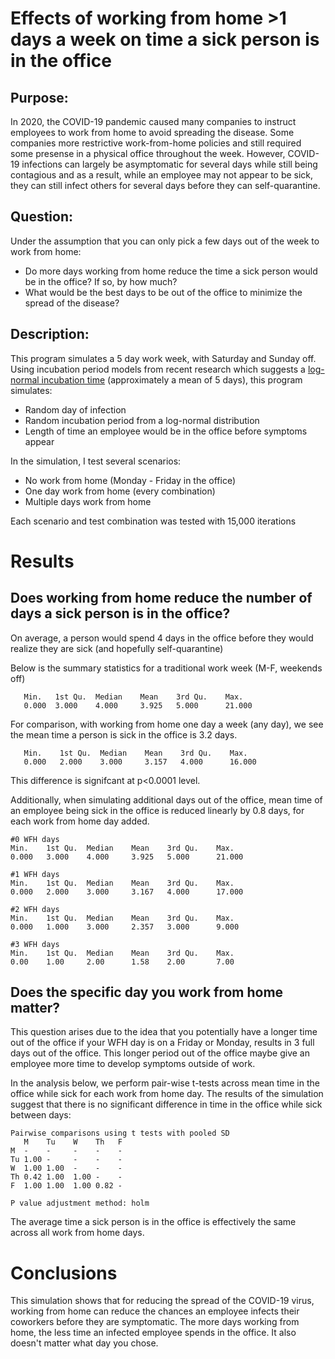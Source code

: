 # Effects of working from home >1 days a week on time a sick person is in the office
## Purpose:
In 2020, the COVID-19 pandemic caused many companies to instruct employees to work from home to avoid spreading the disease. Some companies more restrictive work-from-home policies and still required some presense in a physical office throughout the week. However, COVID-19 infections can largely be asymptomatic for several days while still being contagious and as a result, while an employee may not appear to be sick, they can still infect others for several days before they can self-quarantine.

## Question:
Under the assumption that you can only pick a few days out of the week to work from home: 

* Do more days working from home reduce the time a sick person would be in the office? If so, by how much?
* What would be the best days to be out of the office to minimize the spread of the disease? 

## Description:
This program simulates a 5 day work week, with Saturday and Sunday off. Using incubation period models from recent research which suggests a [log-normal incubation time](https://annals.org/aim/fullarticle/2762808/incubation-period-coronavirus-disease-2019-covid-19-from-publicly-reported) (approximately a mean of 5 days), this program simulates:

* Random day of infection
* Random incubation period from a log-normal distribution
* Length of time an employee would be in the office before symptoms appear

In the simulation, I test several scenarios:

* No work from home (Monday - Friday in the office)
* One day work from home (every combination)
* Multiple days work from home

Each scenario and test combination was tested with 15,000 iterations

# Results
## Does working from home reduce the number of days a sick person is in the office?
On average, a person would spend 4 days in the office before they would realize they are sick (and hopefully self-quarantine)

Below is the summary statistics for a traditional work week (M-F, weekends off)

       Min.   1st Qu.  Median    Mean    3rd Qu.    Max. 
       0.000  3.000    4.000     3.925   5.000      21.000 

For comparison, with working from home one day a week (any day), we see the mean time a person is sick in the office is 3.2 days.

       Min.    1st Qu.  Median    Mean    3rd Qu.    Max. 
       0.000   2.000    3.000     3.157   4.000      16.000 

This difference is signifcant at p<0.0001 level.

Additionally, when simulating additional days out of the office, mean time of an employee being sick in the office is reduced linearly by 0.8 days, for each work from home day added.

    #0 WFH days
    Min.    1st Qu.  Median    Mean    3rd Qu.    Max. 
    0.000   3.000    4.000     3.925   5.000      21.000 
    
    #1 WFH days
    Min.    1st Qu.  Median    Mean    3rd Qu.    Max. 
    0.000   2.000    3.000     3.167   4.000      17.000 
    
    #2 WFH days
    Min.    1st Qu.  Median    Mean    3rd Qu.    Max. 
    0.000   1.000    3.000     2.357   3.000      9.000 
    
    #3 WFH days
    Min.    1st Qu.  Median    Mean    3rd Qu.    Max. 
    0.00    1.00     2.00      1.58    2.00       7.00 

## Does the specific day you work from home matter?

This question arises due to the idea that you potentially have a longer time out of the office if your WFH day is on a Friday or Monday, results in 3 full days out of the office. This longer period out of the office maybe give an employee more time to develop symptoms outside of work.

In the analysis below, we perform pair-wise t-tests across mean time in the office while sick for each work from home day. The results of the simulation suggest that there is no significant difference in time in the office while sick between days:

    Pairwise comparisons using t tests with pooled SD 
       M    Tu    W    Th   F
    M  -    -     -    -    -
    Tu 1.00 -     -    -    -   
    W  1.00 1.00  -    -    -   
    Th 0.42 1.00  1.00 -    -   
    F  1.00 1.00  1.00 0.82 -
    
    P value adjustment method: holm 

The average time a sick person is in the office is effectively the same across all work from home days.


# Conclusions

This simulation shows that for reducing the spread of the COVID-19 virus, working from home can reduce the chances an employee infects their coworkers before they are symptomatic. The more days working from home, the less time an infected employee spends in the office. It also doesn't matter what day you chose.



